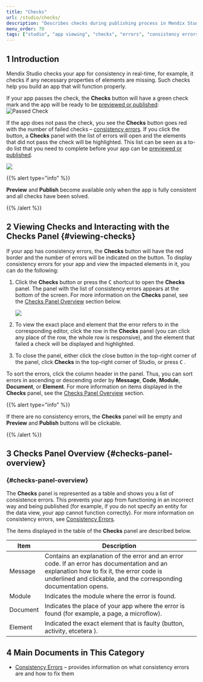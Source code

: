 ```yaml
---
title: "Checks"
url: /studio/checks/
description: "Describes checks during publishing process in Mendix Studio."
menu_order: 70
tags: ["studio", "app viewing", "checks", "errors", "consistency errors"]
---
```


## 1 Introduction 

Mendix Studio checks your app for consistency in real-time, for example, it checks if any necessary properties of elements are missing. Such checks help you build an app that will function properly. 

If your app passes the check, the **Checks** button will have a green check mark and the app will be ready to be [previewed or published](publishing-app):
![Passed Check](attachments/checks/passed-check.jpg)

If the app does not pass the check, you see the **Checks** button goes red with the number of failed checks – [consistency errors](consistency-errors). If you click the button, a **Checks** panel with the list of errors will open and the elements that did not pass the check will be highlighted. This list can be seen as a to-do list that you need to complete before your app can be [previewed or published](publishing-app).

![](attachments/checks/checks-button.png)

{{% alert type="info" %}}

**Preview** and **Publish** become available only when the app is fully consistent and all checks have been solved.

{{% /alert %}}

## 2 Viewing Checks and Interacting with the Checks Panel {#viewing-checks}

If your app has consistency errors, the **Checks** button will have the red border and the number of errors will be indicated on the button. To display consistency errors for your app and view the impacted elements in it, you can do the following:

1. Click the **Checks** button or press the <kbd>C</kbd> shortcut to open the **Checks** panel.
    The panel with the list of consistency errors appears at the bottom of the screen. For more information on the **Checks** panel, see the [Checks Panel Overview](#checks-panel-overview) section below.

    ![](attachments/checks/checks-panel.png)

4. To view the exact place and element that the error refers to in the corresponding editor, click the row in the **Checks** panel (you can click any place of the row, the whole row is responsive), and the element that failed a check will be displayed and highlighted.

5. To close the panel, either click the close button in the top-right corner of the panel, click **Checks** in the top-right corner of Studio, or press <kbd>C</kbd> . 

To sort the errors, click the column header in the panel. Thus, you can sort errors in ascending or descending order by **Message**, **Code**, **Module**, **Document**, or **Element**. For more information on items displayed in the **Checks** panel, see the [Checks Panel Overview](#checks-panel-overview) section. 

{{% alert type="info" %}}

If there are no consistency errors, the **Checks** panel will be empty and **Preview** and **Publish** buttons will be clickable. 

{{% /alert %}}

## 3 Checks Panel Overview {#checks-panel-overview}

### {#checks-panel-overview}

The **Checks** panel is represented as a table and shows you a list of consistence errors. This prevents your app from functioning in an incorrect way and being published (for example, if you do not specify an entity for the data view, your app cannot function correctly). For more information on consistency errors, see [Consistency Errors](consistency-errors). 

The items displayed in the table of the **Checks** panel are described below. 

| Item     | Description                                                  |
| -------- | ------------------------------------------------------------ |
| Message  | Contains an explanation of the error and an error code. If an error has documentation and an explanation how to fix it, the error code is underlined and clickable, and the corresponding documentation opens. |
| Module   | Indicates the module where the error is found.               |
| Document | Indicates the place of your app where the error is found (for example, a page, a microflow). |
| Element  | Indicated the exact element that is faulty (button, activity, etcetera ). |

## 4 Main Documents in This Category

* [Consistency Errors](consistency-errors) – provides information on what consistency errors are and how to fix them
